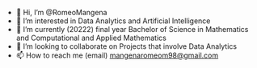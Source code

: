 - 👋 Hi, I’m @RomeoMangena
- 👀 I’m interested in Data Analytics and Artificial Intelligence
- 🌱 I’m currently (20222) final year Bachelor of  Science in Mathematics and Computational and Applied Mathematics
- 💞️ I’m looking to collaborate on Projects that involve Data Analytics
- 📫 How to reach me (email) mangenaromeom98@gmail.com

<!---
RomeoMangena/RomeoMangena is a ✨ special ✨ repository because its `README.md` (this file) appears on your GitHub profile.
You can click the Preview link to take a look at your changes.
--->
